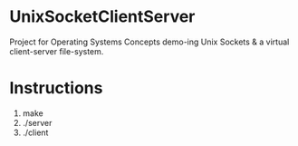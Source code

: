 # UnixSocketClientServer
Project for Operating Systems Concepts demo-ing Unix Sockets &amp; a virtual client-server file-system.

# Instructions
1. make
2. ./server
3. ./client